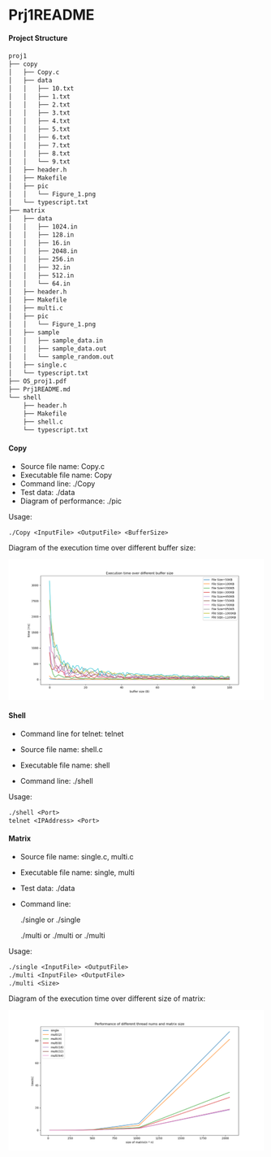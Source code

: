 # Prj1README

#### Project Structure

```shell
proj1
├── copy
│   ├── Copy.c
│   ├── data
│   │   ├── 10.txt
│   │   ├── 1.txt
│   │   ├── 2.txt
│   │   ├── 3.txt
│   │   ├── 4.txt
│   │   ├── 5.txt
│   │   ├── 6.txt
│   │   ├── 7.txt
│   │   ├── 8.txt
│   │   └── 9.txt
│   ├── header.h
│   ├── Makefile
│   ├── pic
│   │   └── Figure_1.png
│   └── typescript.txt
├── matrix
│   ├── data
│   │   ├── 1024.in
│   │   ├── 128.in
│   │   ├── 16.in
│   │   ├── 2048.in
│   │   ├── 256.in
│   │   ├── 32.in
│   │   ├── 512.in
│   │   └── 64.in
│   ├── header.h
│   ├── Makefile
│   ├── multi.c
│   ├── pic
│   │   └── Figure_1.png
│   ├── sample
│   │   ├── sample_data.in
│   │   ├── sample_data.out
│   │   └── sample_random.out
│   ├── single.c
│   └── typescript.txt
├── OS_proj1.pdf
├── Prj1README.md
└── shell
    ├── header.h
    ├── Makefile
    ├── shell.c
    └── typescript.txt
```



#### Copy

- Source file name: Copy.c
- Executable file name: Copy
- Command line: ./Copy <InputFile> <OutputFile> <BufferSize>
- Test data: ./data
- Diagram of performance: ./pic

Usage:

```shell
./Copy <InputFile> <OutputFile> <BufferSize>
```

Diagram of the execution time over different buffer size:

![](copy/pic/Figure_1.png)



#### Shell

- Command line for telnet: telnet <IPAddress> <Port>

- Source file name: shell.c

- Executable file name: shell

- Command line: ./shell <Port>

Usage:

```shell
./shell <Port> 
telnet <IPAddress> <Port>
```



#### Matrix

- Source file name: single.c, multi.c

- Executable file name: single, multi

- Test data: ./data

- Command line: 

  ./single or ./single <InputFile> <OutputFile> 

  ./multi or ./multi <InputFile> <OutputFile> or ./multi <Size>

Usage:

```shell
./single <InputFile> <OutputFile> 
./multi <InputFile> <OutputFile>
./multi <Size>
```



Diagram of the execution time over different size of matrix:

![Figure_1](matrix/pic/Figure_1.png)
